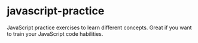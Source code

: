 # javascript-practice
JavaScript practice exercises to learn different concepts. Great if you want to train your JavaScript code habilities. 
